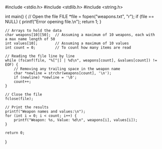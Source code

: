 #include <stdio.h>
#include <stdlib.h>
#include <string.h>

int main() {
    // Open the file
    FILE *file = fopen("weapons.txt", "r");
    if (file == NULL) {
        printf("Error opening file.\n");
        return 1;
    }

    // Arrays to hold the data
    char weapons[10][50];  // Assuming a maximum of 10 weapons, each with a max name length of 50
    int values[10];        // Assuming a maximum of 10 values
    int count = 0;         // To count how many items are read

    // Reading the file line by line
    while (fscanf(file, "%[^|] | %d\n", weapons[count], &values[count]) != EOF) {
        // Removing any trailing space in the weapon name
        char *newline = strchr(weapons[count], '\n');
        if (newline) *newline = '\0';
        count++;
    }

    // Close the file
    fclose(file);

    // Print the results
    printf("Weapon names and values:\n");
    for (int i = 0; i < count; i++) {
        printf("Weapon: %s, Value: %d\n", weapons[i], values[i]);
    }

    return 0;
}
